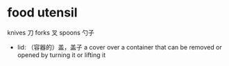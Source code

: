 # food utensil

knives 刀
forks 叉
spoons 勺子

- lid: （容器的）盖，盖子 a cover over a container that can be removed or opened by turning it or lifting it
